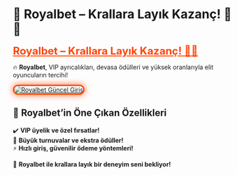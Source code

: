 # 👑 Royalbet – Krallara Layık Kazanç! 👑💎  

<a href="https://cutt.ly/RoyalLink" title="Royalbet Güncel Giriş" style="color: #ff4500; font-size: 24px; font-weight: bold;">Royalbet – Krallara Layık Kazanç! 👑💎</a>  

🔥 **Royalbet**, VIP ayrıcalıkları, devasa ödülleri ve yüksek oranlarıyla elit oyuncuların tercihi!  

<a href="https://cutt.ly/RoyalLink" title="Royalbet Güncel Giriş">  
<img src="https://i.ibb.co/BtMhhf6/g-venligiris.jpg" alt="Royalbet Güncel Giriş" style="max-width: 100%; border: 3px solid #ff4500; border-radius: 15px; box-shadow: 0px 0px 15px rgba(255, 69, 0, 0.8);">  
</a>  

## 🚀 Royalbet’in Öne Çıkan Özellikleri  
✔️ **VIP üyelik ve özel fırsatlar!**  
🎁 **Büyük turnuvalar ve ekstra ödüller!**  
⚡ **Hızlı giriş, güvenilir ödeme yöntemleri!**  

💎 **Royalbet ile krallara layık bir deneyim seni bekliyor!**
